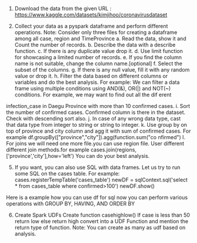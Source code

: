 1. Download the data from the given URL :
https://www.kaggle.com/datasets/kimjihoo/coronavirusdataset

4. Collect your data as a pyspark dataframe and perform different
operations.
Note: Consider only three files for creating a dataframe among all
case, region and TimeProvince
a. Read the data, show it and Count the number of records.
b. Describe the data with a describe function.
c. If there is any duplicate value drop it.
d. Use limit function for showcasing a limited number of
records.
e. If you find the column name is not suitable, change the
column name.[optional]
f. Select the subset of the columns.
g. If there is any null value, fill it with any random value or drop
it.
h. Filter the data based on different columns or variables and
do the best analysis.
For example: We can filter a data frame using multiple
conditions using AND(&), OR(|) and NOT(~) conditions. For
example, we may want to find out all the dif erent

infection_case in Daegu Province with more than 10
confirmed cases.
i. Sort the number of confirmed cases. Confirmed column is
there in the dataset. Check with descending sort also.
j. In case of any wrong data type, cast that data type from
integer to string or string to integer.
k. Use group by on top of province and city column and agg it
with sum of confirmed cases. For example
df.groupBy(["province","city"]).agg(function.sum("co
nfirmed")
l. For joins we will need one more file.you can use region file.
User different different join methods.for example
cases.join(regions, ['province','city'],how='left')
You can do your best analysis.

5. If you want, you can also use SQL with data frames. Let us try to
run some SQL on the cases table.
For example:
cases.registerTempTable('cases_table')
newDF = sqlContext.sql('select * from cases_table where
confirmed>100')
newDF.show()

Here is a example how you can use df for sql now you can perform
various operations with GROUP BY, HAVING, AND ORDER BY

6. Create Spark UDFs
Create function casehighlow()
If case is less than 50 return low else return high
convert into a UDF Function and mention the return type of
function.
Note: You can create as many as udf based on analysis.
